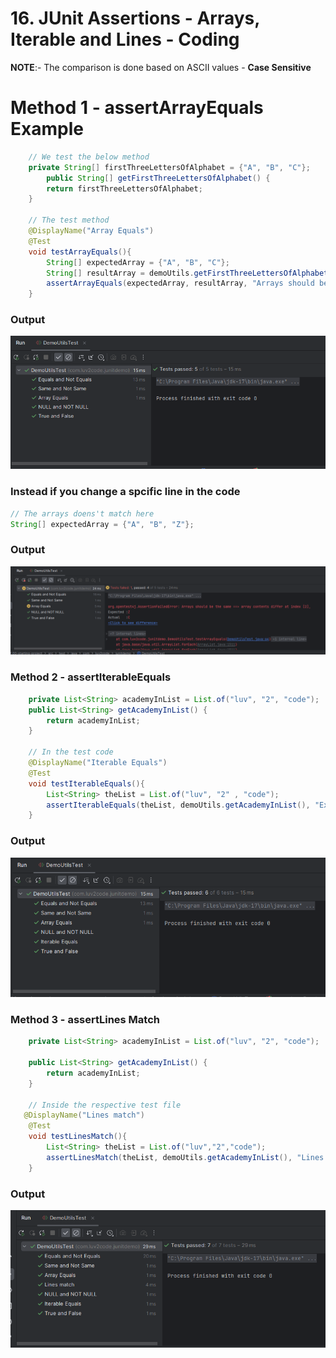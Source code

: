 # 16. JUnit Assertions - Arrays, Iterable and Lines - Coding

**NOTE**:- The comparison is done based on ASCII values - **Case Sensitive** 

# Method 1 - assertArrayEquals Example
```Java
    // We test the below method
    private String[] firstThreeLettersOfAlphabet = {"A", "B", "C"};
        public String[] getFirstThreeLettersOfAlphabet() {
        return firstThreeLettersOfAlphabet;
    }

    // The test method
    @DisplayName("Array Equals")
    @Test
    void testArrayEquals(){
        String[] expectedArray = {"A", "B", "C"};
        String[] resultArray = demoUtils.getFirstThreeLettersOfAlphabet();
        assertArrayEquals(expectedArray, resultArray, "Arrays should be the same");
    }
```
### Output
![arrayEquals Success Case](./images/16_assertArrayEquals_Success.png)

### Instead if you change a spcific line in the code 
```Java
// The arrays doens't match here
String[] expectedArray = {"A", "B", "Z"};
```
### Output
![arrayEquals Failure Case](./images/16_assertArrayEquals_Failure.png)


### Method 2 - assertIterableEquals
```Java
    private List<String> academyInList = List.of("luv", "2", "code");
    public List<String> getAcademyInList() {
        return academyInList;
    }

    // In the test code
    @DisplayName("Iterable Equals")
    @Test
    void testIterableEquals(){
        List<String> theList = List.of("luv", "2" , "code");
        assertIterableEquals(theList, demoUtils.getAcademyInList(), "Expected list should be same as actual list");
    }
```
### Output
![arrayEquals Success Case](./images/16_assertIterableEquals_Success.png)

### Method 3 - assertLines Match 
```Java
    private List<String> academyInList = List.of("luv", "2", "code");

    public List<String> getAcademyInList() {
        return academyInList;
    }

    // Inside the respective test file
   @DisplayName("Lines match")
    @Test
    void testLinesMatch(){
        List<String> theList = List.of("luv","2","code");
        assertLinesMatch(theList, demoUtils.getAcademyInList(), "Lines Should match");
    }
```
### Output
![arrayEquals Success Case](./images/16_assertLinesMatch_Success.png)


